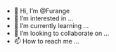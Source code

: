 - 👋 Hi, I’m @Furange
- 👀 I’m interested in ...
- 🌱 I’m currently learning ...
- 💞️ I’m looking to collaborate on ...
- 📫 How to reach me ...

<!---
Furange/Furange is a ✨ special ✨ repository because its `README.md` (this file) appears on your GitHub profile.
You can click the Preview link to take a look at your changes.
--->
